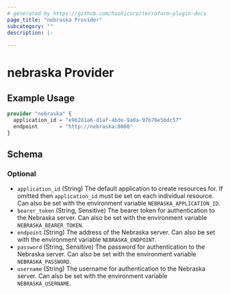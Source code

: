 ```yaml
---
# generated by https://github.com/hashicorp/terraform-plugin-docs
page_title: "nebraska Provider"
subcategory: ""
description: |-
  
---
```


# nebraska Provider



## Example Usage

```terraform
provider "nebraska" {
  application_id = "e96281a6-d1af-4bde-9a0a-97b76e56dc57"
  endpoint       = "http://nebraska:8000"
}
```

<!-- schema generated by tfplugindocs -->
## Schema

### Optional

- `application_id` (String) The default application to create resources for. If omitted then `application_id` must be set on each individual resource. Can also be set with the environment variable `NEBRASKA_APPLICATION_ID`.
- `bearer_token` (String, Sensitive) The bearer token for authentication to the Nebraska server. Can also be set with the environment variable `NEBRASKA_BEARER_TOKEN`.
- `endpoint` (String) The address of the Nebraska server. Can also be set with the environment variable `NEBRASKA_ENDPOINT`.
- `password` (String, Sensitive) The password for authentication to the Nebraska server. Can also be set with the environment variable `NEBRASKA_PASSWORD`.
- `username` (String) The username for authentication to the Nebraska server. Can also be set with the environment variable `NEBRASKA_USERNAME`.
